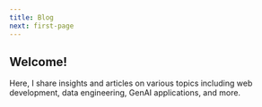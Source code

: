 ```yaml
---
title: Blog
next: first-page
---
```


## Welcome! 

Here, I share insights and articles on various topics including web development, data engineering, GenAI applications, and more.
